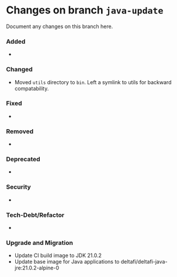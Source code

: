 # Changes on branch `java-update`
Document any changes on this branch here.
### Added
- 

### Changed
- Moved `utils` directory to `bin`.  Left a symlink to utils for backward compatability.

### Fixed
- 

### Removed
- 

### Deprecated
- 

### Security
- 

### Tech-Debt/Refactor
- 

### Upgrade and Migration
- Update CI build image to JDK 21.0.2
- Update base image for Java applications to deltafi/deltafi-java-jre:21.0.2-alpine-0

